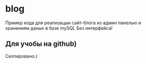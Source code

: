 # blog

Пример кода для реализацыи сайт-блога из админ панелью
и хранениям даных в базе mySQL
Без интерфейса!

Для учобы на github)
--------------------


Скопировано.)
